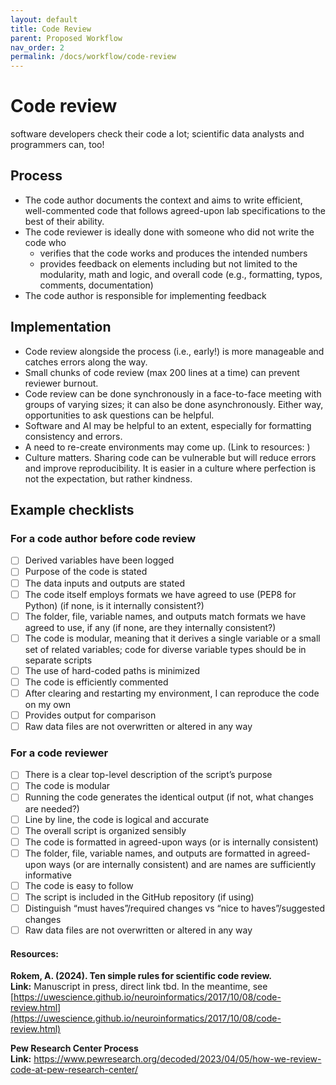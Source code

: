 ```yaml
---
layout: default
title: Code Review
parent: Proposed Workflow
nav_order: 2
permalink: /docs/workflow/code-review
---
```


# Code review
software developers check their code a lot; scientific data analysts and programmers can, too\!

## Process
* The code author documents the context and aims to write efficient, well-commented code that follows agreed-upon lab specifications to the best of their ability.   
* The code reviewer is ideally done with someone who did not write the code who  
  * verifies that the code works and produces the intended numbers  
  * provides feedback on elements including but not limited to the modularity, math and logic, and overall code (e.g., formatting, typos, comments, documentation)  
* The code author is responsible for implementing feedback

## Implementation
* Code review alongside the process (i.e., early\!) is more manageable and catches errors along the way.  
* Small chunks of code review (max 200 lines at a time) can prevent reviewer burnout.  
* Code review can be done synchronously in a face-to-face meeting with groups of varying sizes; it can also be done asynchronously. Either way, opportunities to ask questions can be helpful.  
* Software and AI may be helpful to an extent, especially for formatting consistency and errors.  
* A need to re-create environments may come up. (Link to resources: )  
* Culture matters. Sharing code can be vulnerable but will reduce errors and improve reproducibility. It is easier in a culture where perfection is not the expectation, but rather kindness.

## Example checklists

### For a code author before code review
- [ ] Derived variables have been logged  
- [ ] Purpose of the code is stated  
- [ ] The data inputs and outputs are stated   
- [ ] The code itself employs formats we have agreed to use (PEP8 for Python) (if none, is it internally consistent?)  
- [ ] The folder, file, variable names, and outputs match formats we have agreed to use, if any (if none, are they internally consistent?)  
- [ ] The code is modular, meaning that it derives a single variable or a small set of related variables; code for diverse variable types should be in separate scripts   
- [ ] The use of hard-coded paths is minimized  
- [ ] The code is efficiently commented  
- [ ] After clearing and restarting my environment, I can reproduce the code on my own  
- [ ] Provides output for comparison  
- [ ] Raw data files are not overwritten or altered in any way

### For a code reviewer
- [ ] There is a clear top-level description of the script’s purpose  
- [ ] The code is modular  
- [ ] Running the code generates the identical output (if not, what changes are needed?)  
- [ ] Line by line, the code is logical and accurate  
- [ ] The overall script is organized sensibly  
- [ ] The code is formatted in agreed-upon ways (or is internally consistent)  
- [ ] The folder, file, variable names, and outputs are formatted in agreed-upon ways (or are internally consistent) and are names are sufficiently informative  
- [ ] The code is easy to follow   
- [ ] The script is included in the GitHub repository (if using)  
- [ ] Distinguish “must haves”/required changes  vs “nice to haves”/suggested changes  
- [ ] Raw data files are not overwritten or altered in any way  

#### Resources:   
**Rokem, A. (2024). Ten simple rules for scientific code review.**  
**Link:** Manuscript in press, direct link tbd. In the meantime, see [https://uwescience.github.io/neuroinformatics/2017/10/08/code-review.html](https://uwescience.github.io/neuroinformatics/2017/10/08/code-review.html)

**Pew Research Center Process**  
**Link:** https://www.pewresearch.org/decoded/2023/04/05/how-we-review-code-at-pew-research-center/
